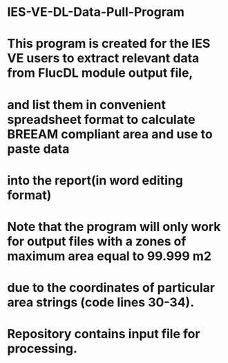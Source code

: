 # IES-VE-DL-Data-Pull-Program

# This program is created for the IES VE users to extract relevant data from FlucDL module output file,
# and list them in convenient spreadsheet format to calculate BREEAM compliant area and use to paste data 
# into the report(in word editing format)
# Note that the program will only work for output files with a zones of maximum area equal to 99.999 m2
# due to the coordinates of particular area strings (code lines 30-34). 
# Repository contains input file for processing.
